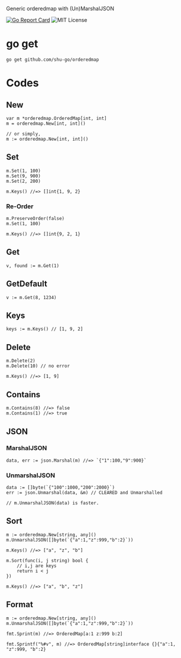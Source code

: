 Generic orderedmap with (Un)MarshalJSON

[![Go Report Card](https://goreportcard.com/badge/github.com/shu-go/orderedmap)](https://goreportcard.com/report/github.com/shu-go/orderedmap)
![MIT License](https://img.shields.io/badge/License-MIT-blue)

# go get

```
go get github.com/shu-go/orderedmap
```

# Codes

## New

```
var m *orderedmap.OrderedMap[int, int]
m = orderedmap.New[int, int]()

// or simply,
m := orderedmap.New[int, int]()
```

## Set

```
m.Set(1, 100)
m.Set(9, 900)
m.Set(2, 200)

m.Keys() //=> []int{1, 9, 2}
```

### Re-Order

```
m.PreserveOrder(false)
m.Set(1, 100)

m.Keys() //=> []int{9, 2, 1}
```

## Get

```
v, found := m.Get(1)
```

## GetDefault

```
v := m.Get(8, 1234)
```

## Keys

```
keys := m.Keys() // [1, 9, 2]
```

## Delete

```
m.Delete(2)
m.Delete(10) // no error

m.Keys() //=> [1, 9]
```

## Contains

```
m.Contains(8) //=> false
m.Contains(1) //=> true
```

## JSON

### MarshalJSON

```
data, err := json.Marshal(m) //=> `{"1":100,"9":900}`
```

### UnmarshalJSON

```
data := []byte(`{"100":1000,"200":2000}`)
err := json.Unmarshal(data, &m) // CLEARED and Unmarshalled

// m.UnmarshalJSON(data) is faster.
```

## Sort

```
m := orderedmap.New[string, any]()
m.UnmarshalJSON([]byte(`{"a":1,"z":999,"b":2}`))

m.Keys() //=> ["a", "z", "b"]

m.Sort(func(i, j string) bool {
    // i,j are keys
    return i < j
})

m.Keys() //=> ["a", "b", "z"]
```

## Format

```
m := orderedmap.New[string, any]()
m.UnmarshalJSON([]byte(`{"a":1,"z":999,"b":2}`))

fmt.Sprint(m) //=> OrderedMap[a:1 z:999 b:2]

fmt.Sprintf("%#v", m) //=> OrderedMap[string]interface {}{"a":1, "z":999, "b":2}
```


<!-- vim: set et ft=markdown sts=4 sw=4 ts=4 tw=0 : -->
